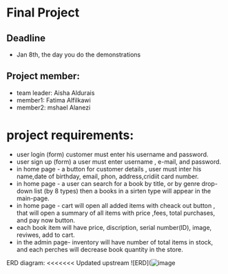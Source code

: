 # Final Project
## Deadline
- Jan 8th, the day you do the demonstrations

## Project member:
  - team leader: Aisha Aldurais
  - member1: Fatima Alfilkawi
  - member2: mshael Alanezi
  
# project requirements:

 -  user login (form) customer must enter his username and password.
-  user sign up (form) a user must enter username , e-mail, and password.
 -  in home page - a button for customer details , user must inter his name,date of birthday, email, phon, address,cridiit card number.
-  in home page - a user can search for a book by title, or by genre drop-down list (by 8 types) then a books in a sirten type will appear in the main-page.
 -  in home page -  cart will open all added items with cheack out button , that will open a summary of all items with price ,fees, total purchases, and pay now button.
 -  each book item will have price, discription, serial number(ID), image, reviwes, add to cart.
 -  in the admin page- inventory will have number of total items in stock, and each perches will decrease book quantity in the store. 



ERD diagram:
<<<<<<< Updated upstream
![ERD](![image](https://user-images.githubusercontent.com/93175552/147416717-1952edcc-de53-484d-ab70-93d7b8a2fc5c.png)

